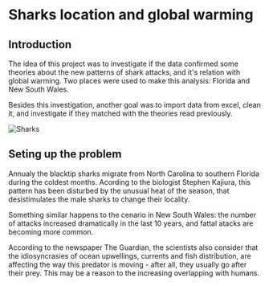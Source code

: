 # Sharks location and global warming

## Introduction

The idea of this project was to investigate if the data confirmed some theories about the new patterns of shark attacks, and it's relation with global warming. Two places were used to make this analysis: Florida and New South Wales.

Besides this investigation, another goal was to import data from excel, clean it, and investigate if they matched with the theories read previously.


![Sharks](guilhermeoliveiradoc/Shark-Project/shark1.jpg)


## Seting up the problem

Annualy the blacktip sharks migrate from North Carolina to southern Florida during the coldest months. Acording to the biologist Stephen Kajiura, this pattern has been disturbed by the unusual heat of the season, that desistimulates the male sharks to change their locality.

Something similar happens to the cenario in New South Wales: the number of attacks increased dramatically in the last 10 years, and fattal atacks are becoming more common.

According to the newspaper The Guardian, the scientists also consider that the idiosyncrasies of ocean upwellings, currents and fish distribution, are affecting the way this predator is moving - after all, they usually go after their prey. This may be a reason to the increasing overlapping with humans.
